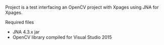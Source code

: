 Project is a test interfacing an OpenCV project with Xpages using JNA for Xpages.

Required files
- JNA 4.3.x jar
- OpenCV library compiled for Visual Studio 2015